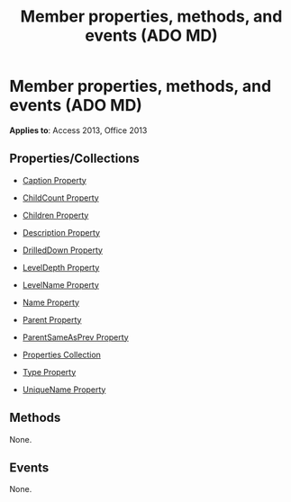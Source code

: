 ﻿---
title: Member properties, methods, and events (ADO MD)
TOCTitle: Properties, Methods, and Events
ms:assetid: 67d28214-2805-010b-eb10-4995fb69506c
ms:mtpsurl: https://msdn.microsoft.com/library/JJ249404(v=office.15)
ms:contentKeyID: 48545371
ms.date: 09/18/2015
mtps_version: v=office.15
---

# Member properties, methods, and events (ADO MD)


**Applies to**: Access 2013, Office 2013

## Properties/Collections

- [Caption Property](caption-property-ado-md.md)

- [ChildCount Property](childcount-property-ado-md.md)

- [Children Property](children-property-ado-md.md)

- [Description Property](description-property-ado-md.md)

- [DrilledDown Property](drilleddown-property-ado-md.md)

- [LevelDepth Property](leveldepth-property-ado-md.md)

- [LevelName Property](levelname-property-ado-md.md)

- [Name Property](name-property-ado-md.md)

- [Parent Property](parent-property-ado-md.md)

- [ParentSameAsPrev Property](parentsameasprev-property-ado-md.md)

- [Properties Collection](properties-collection-ado.md)

- [Type Property](type-property-ado-md.md)

- [UniqueName Property](uniquename-property-ado-md.md)

## Methods

None.

## Events

None.

